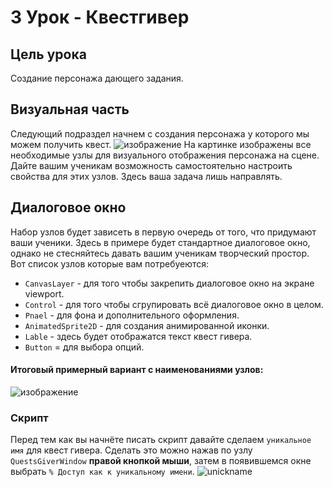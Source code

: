 # 3 Урок - Квестгивер

## Цель урока
Создание персонажа дающего задания.

## Визуальная часть
Следующий подраздел начнем с создания персонажа у которого мы можем получить квест.
![изображение](https://github.com/user-attachments/assets/278c1a7d-d11e-4744-94f2-6b0f0d23f00b)
На картинке изображены все необходимые узлы для визуального отображения персонажа на сцене. Дайте вашим ученикам возможность самостоятельно настроить свойства для этих узлов. Здесь ваша задача лишь направлять.

## Диалоговое окно
Набор узлов будет зависеть в первую очередь от того, что придумают ваши ученики. Здесь в примере будет стандартное диалоговое окно, однако не стесняйтесь давать вашим ученикам творческий простор.
Вот список узлов которые вам потребуеются:
- `CanvasLayer` - для того чтобы закрепить диалоговое окно на экране viewport.
- `Control` - для того чтобы сгрупировать всё диалоговое окно в целом.
- `Pnael` - для фона и дополнительного оформления.
- `AnimatedSprite2D` - для создания анимированной иконки.
- `Lable` - здесь будет отображатся текст квест гивера.
- `Button` = для выбора опций.

#### Итоговый примерный вариант с наименованиями узлов:
![изображение](https://github.com/user-attachments/assets/2678fac9-612c-489b-aa1b-3f3a9427f1a6)

### Скрипт 
Перед тем как вы начнёте писать скрипт давайте сделаем `уникальное имя` для квест гивера. Сделать это можно нажав по узлу `QuestsGiverWindow` <b>правой кнопкой мыши</b>, затем в появившемся окне выбрать `% Доступ как к уникальному имени`. 
![unickname](https://github.com/user-attachments/assets/3625fada-477d-4b51-b500-08b65e2ce8df)

